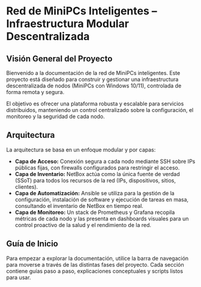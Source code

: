 # Red de MiniPCs Inteligentes – Infraestructura Modular Descentralizada

## Visión General del Proyecto

Bienvenido a la documentación de la red de MiniPCs inteligentes. Este proyecto está diseñado para construir y gestionar una infraestructura descentralizada de nodos (MiniPCs con Windows 10/11), controlada de forma remota y segura.

El objetivo es ofrecer una plataforma robusta y escalable para servicios distribuidos, manteniendo un control centralizado sobre la configuración, el monitoreo y la seguridad de cada nodo.

## Arquitectura

La arquitectura se basa en un enfoque modular y por capas:

- **Capa de Acceso:** Conexión segura a cada nodo mediante SSH sobre IPs públicas fijas, con firewalls configurados para restringir el acceso.
- **Capa de Inventario:** NetBox actúa como la única fuente de verdad (SSoT) para todos los recursos de la red (IPs, dispositivos, sitios, clientes).
- **Capa de Automatización:** Ansible se utiliza para la gestión de la configuración, instalación de software y ejecución de tareas en masa, consultando el inventario de NetBox en tiempo real.
- **Capa de Monitoreo:** Un stack de Prometheus y Grafana recopila métricas de cada nodo y las presenta en dashboards visuales para un control proactivo de la salud y el rendimiento de la red.

## Guía de Inicio

Para empezar a explorar la documentación, utilice la barra de navegación para moverse a través de las distintas fases del proyecto. Cada sección contiene guías paso a paso, explicaciones conceptuales y scripts listos para usar.
